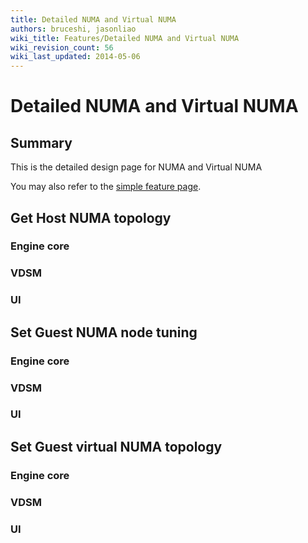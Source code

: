 ```yaml
---
title: Detailed NUMA and Virtual NUMA
authors: bruceshi, jasonliao
wiki_title: Features/Detailed NUMA and Virtual NUMA
wiki_revision_count: 56
wiki_last_updated: 2014-05-06
---
```


# Detailed NUMA and Virtual NUMA

## Summary

This is the detailed design page for NUMA and Virtual NUMA

You may also refer to the [simple feature page](http://www.ovirt.org/Features/NUMA_and_Virtual_NUMA).

## Get Host NUMA topology

### Engine core

### VDSM

### UI

## Set Guest NUMA node tuning

### Engine core

### VDSM

### UI

## Set Guest virtual NUMA topology

### Engine core

### VDSM

### UI
